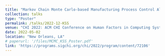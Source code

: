 ```yaml
---
title: "Markov Chain Monte Carlo-based Manufacturing Process Control Algorithm"
collection: talks
type: "Poster"
permalink: /talks/2022-12-KSS
venue: "CHI 2022: ACM CHI Conference on Human Factors in Computing Systems"
date: 2022-05-02
location: "New Orleans, LA"
# paperurl: '/files/MCMC_KSS_Poster.pdf'
link: 'https://programs.sigchi.org/chi/2022/program/content/72106'
---
```

